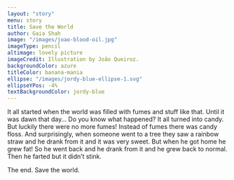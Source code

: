 ```yaml
---
layout: "story"
menu: story
title: Save the World
author: Gaia Shah
image: "/images/joao-blood-oil.jpg"
imageType: pencil
altimage: lovely picture
imageCredit: Illustration by João Queiroz.
backgroundColor: azure
titleColor: banana-mania
ellipse: "/images/jordy-blue-ellipse-1.svg"
ellipseYPos: -4%
textBackgroundColor: jordy-blue
---
```


It all started when the world was filled with fumes and stuff like that. 
Until it was dawn that day… 
Do you know what happened? 
It all turned into candy. 
But luckily there were no more fumes! Instead of fumes there was candy floss. 
And surprisingly, when someone went to a tree they saw a rainbow straw and he drank from it and it was very sweet. 
But when he got home he grew fat! 
So he went back and he drank from it and he grew back to normal. 
Then he farted but it didn’t stink. 

The end.
Save the world.
